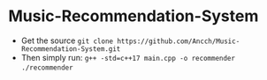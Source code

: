 # Music-Recommendation-System

- Get the source ```git clone https://github.com/Ancch/Music-Recommendation-System.git```
- Then simply run:
  ```g++ -std=c++17 main.cpp -o recommender```
  ```./recommender```
